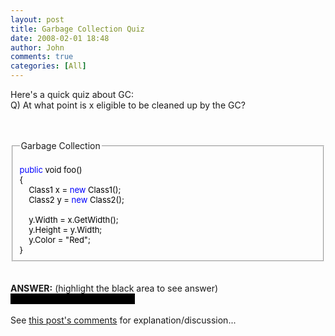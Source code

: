 ```yaml
---
layout: post
title: Garbage Collection Quiz
date: 2008-02-01 18:48
author: John
comments: true
categories: [All]
---
```

Here's a quick quiz about GC: <BR>Q) At what point is x eligible to be cleaned up by the GC? <BR><BR>&nbsp; <FIELDSET><LEGEND>Garbage Collection</LEGEND><BR><FONT color="#000000" size="2"><FONT color="#0000ff" size="2">public</FONT> void foo() <BR>{ <BR>&nbsp;&nbsp;&nbsp;&nbsp;Class1 x = <FONT color="#0000ff" size="2">new</FONT> Class1(); <BR>&nbsp;&nbsp;&nbsp;&nbsp;Class2 y = <FONT color="#0000ff" size="2">new</FONT> Class2(); <BR><BR>&nbsp;&nbsp;&nbsp;&nbsp;y.Width = x.GetWidth(); <BR>&nbsp;&nbsp;&nbsp;&nbsp;y.Height = y.Width; <BR>&nbsp;&nbsp;&nbsp;&nbsp;y.Color = "Red"; <BR>} <BR></FONT></FIELDSET> <BR><BR><B>ANSWER:</B> (highlight the black area to see answer) <BR><FONT style="BACKGROUND-COLOR: #000000" color=#000000>After x.GetWidth() is executed</FONT> <BR><BR>See <A href="/blogs/john.papa/archive/2005/04/02/61096.aspx">this post's comments</A> for explanation/discussion... <BR>

